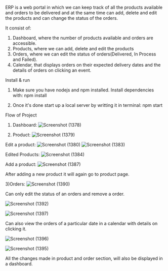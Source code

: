 ERP is a web portal in which we can keep track of all the products available and orders to be delivered and at the same time can add, delete and edit the products and can change the status of the orders.

It consist of:
1) Dashboard, where the number of products available and orders are accessible.
2) Products, where we can add, delete and edit the products
3) Orders, where we can edit the status of orders(Delivered, In Process and Failed).
4) Calendar, that displays orders on their expected delivery dates and the details of orders on clicking an event.

Install & run

1) Make sure you have nodejs and npm installed. Install dependencies with:
   npm install
  
2) Once it's done start up a local server by writting it in terminal:
   npm start

Flow of Project

1) Dashboard:
![Screenshot (1378)](https://github.com/ReetiAgarwal/ERP/assets/87187281/4bdc4cd6-aa7e-4b60-b9ed-2990f69b94ec)


2) Product:
![Screenshot (1379)](https://github.com/ReetiAgarwal/ERP/assets/87187281/fef6497c-b8be-49ac-9211-cb52e9902a17)

Edit a product:
![Screenshot (1380)](https://github.com/ReetiAgarwal/ERP/assets/87187281/0fb1753e-3293-4077-84ea-4d2533da6c72)
![Screenshot (1383)](https://github.com/ReetiAgarwal/ERP/assets/87187281/d9d1238e-e721-44e2-b317-7ccde479ff78)

Edited Products:
![Screenshot (1384)](https://github.com/ReetiAgarwal/ERP/assets/87187281/a8550e83-fd82-4263-8c6f-8b24f735e38b)

Add a product:
![Screenshot (1387)](https://github.com/ReetiAgarwal/ERP/assets/87187281/3754c718-14cb-4d2b-a982-60f64605b881)

After adding a new product it will again go to product page.


3)Orders:
![Screenshot (1390)](https://github.com/ReetiAgarwal/ERP/assets/87187281/8c261a91-d7e6-4df5-adee-453fccb2fa49)

Can only edit the status of an orders and remove a order.

![Screenshot (1392)](https://github.com/ReetiAgarwal/ERP/assets/87187281/6b412fff-710f-4411-8894-4333e4d9f300)

![Screenshot (1397)](https://github.com/ReetiAgarwal/ERP_Final/assets/87187281/38309f16-8376-4e4b-81e6-f7ea55a2d313)




Can also view the orders of a particular date in a calendar with details on clicking it.

![Screenshot (1396)](https://github.com/ReetiAgarwal/ERP_Final/assets/87187281/d3048241-2d31-4df9-a5fc-6d368bd16b8c)

![Screenshot (1395)](https://github.com/ReetiAgarwal/ERP/assets/87187281/baeda25b-d3bd-4172-b853-62a669141153)

All the changes made in product and order section, will also be displayed in a dashboard.

